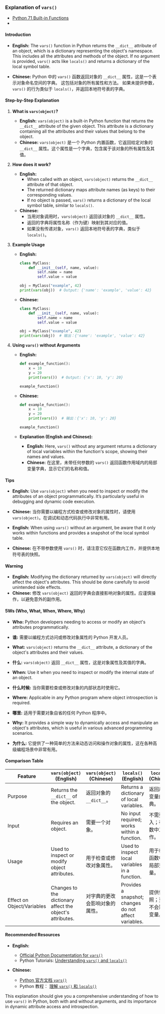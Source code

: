 ### Explanation of `vars()`

- [Python 71 Built-in Functions](https://github.com/uwspstar/20-Day-Challenge-List/blob/main/Python/Built-in%20Functions/Readme.md)
- 
#### Introduction

- **English:** The `vars()` function in Python returns the `__dict__` attribute of an object, which is a dictionary representing the object's namespace. This includes all the attributes and methods of the object. If no argument is provided, `vars()` acts like `locals()` and returns a dictionary of the local symbol table.

- **Chinese:** Python 中的 `vars()` 函数返回对象的 `__dict__` 属性，这是一个表示对象命名空间的字典。 这包括对象的所有属性和方法。 如果未提供参数，`vars()` 的行为类似于 `locals()`，并返回本地符号表的字典。

#### Step-by-Step Explanation

1. **What is `vars(object)`?**
   - **English:** `vars(object)` is a built-in Python function that returns the `__dict__` attribute of the given object. This attribute is a dictionary containing all the attributes and their values that belong to the object.
   - **Chinese:** `vars(object)` 是一个 Python 内置函数，它返回给定对象的 `__dict__` 属性。这个属性是一个字典，包含属于该对象的所有属性及其值。

2. **How does it work?**
   - **English:** 
     - When called with an object, `vars(object)` returns the `__dict__` attribute of that object.
     - The returned dictionary maps attribute names (as keys) to their corresponding values.
     - If no object is passed, `vars()` returns a dictionary of the local symbol table, similar to `locals()`.
   - **Chinese:** 
     - 当用对象调用时，`vars(object)` 返回该对象的 `__dict__` 属性。
     - 返回的字典将属性名称（作为键）映射到其对应的值。
     - 如果没有传递对象，`vars()` 返回本地符号表的字典，类似于 `locals()`。

3. **Example Usage**
   - **English:** 
     ```python
     class MyClass:
         def __init__(self, name, value):
             self.name = name
             self.value = value

     obj = MyClass("example", 42)
     print(vars(obj))  # Output: {'name': 'example', 'value': 42}
     ```
   - **Chinese:** 
     ```python
     class MyClass:
         def __init__(self, name, value):
             self.name = name
             self.value = value

     obj = MyClass("example", 42)
     print(vars(obj))  # 输出：{'name': 'example', 'value': 42}
     ```

4. **Using `vars()` without Arguments**
   - **English:** 
     ```python
     def example_function():
         x = 10
         y = 20
         print(vars())  # Output: {'x': 10, 'y': 20}

     example_function()
     ```
   - **Chinese:** 
     ```python
     def example_function():
         x = 10
         y = 20
         print(vars())  # 输出：{'x': 10, 'y': 20}

     example_function()
     ```

   - **Explanation (English and Chinese):**
     - **English:** Here, `vars()` without any argument returns a dictionary of local variables within the function's scope, showing their names and values.
     - **Chinese:** 在这里，未带任何参数的 `vars()` 返回函数作用域内的局部变量字典，显示它们的名称和值。

#### Tips

- **English:** Use `vars(object)` when you need to inspect or modify the attributes of an object programmatically. It’s particularly useful in debugging and dynamic code execution.
- **Chinese:** 当你需要以编程方式检查或修改对象的属性时，请使用 `vars(object)`。在调试和动态代码执行中非常有用。

- **English:** When using `vars()` without an argument, be aware that it only works within functions and provides a snapshot of the local symbol table.
- **Chinese:** 在不带参数使用 `vars()` 时，请注意它仅在函数内工作，并提供本地符号表的快照。

#### Warning

- **English:** Modifying the dictionary returned by `vars(object)` will directly affect the object's attributes. This should be done carefully to avoid unintended side effects.
- **Chinese:** 修改 `vars(object)` 返回的字典会直接影响对象的属性。应谨慎操作，以避免意外的副作用。

#### 5Ws (Who, What, When, Where, Why)

- **Who:** Python developers needing to access or modify an object's attributes programmatically.
- **谁:** 需要以编程方式访问或修改对象属性的 Python 开发人员。

- **What:** `vars(object)` returns the `__dict__` attribute, a dictionary of the object's attributes and their values.
- **什么:** `vars(object)` 返回 `__dict__` 属性，这是对象属性及其值的字典。

- **When:** Use it when you need to inspect or modify the internal state of an object.
- **什么时候:** 当你需要检查或修改对象的内部状态时使用它。

- **Where:** Applicable in any Python program where object introspection is required.
- **哪里:** 适用于需要对象自省的任何 Python 程序中。

- **Why:** It provides a simple way to dynamically access and manipulate an object's attributes, which is useful in various advanced programming scenarios.
- **为什么:** 它提供了一种简单的方法来动态访问和操作对象的属性，这在各种高级编程场景中非常有用。

#### Comparison Table

| Feature                    | `vars(object)` (English)               | `vars(object)` (Chinese)               | `locals()` (English)                   | `locals()` (Chinese)                   |
|----------------------------|----------------------------------------|----------------------------------------|----------------------------------------|----------------------------------------|
| Purpose                    | Returns the `__dict__` of the object.  | 返回对象的 `__dict__`。                   | Returns a dictionary of local variables. | 返回局部变量的字典。                     |
| Input                      | Requires an object.                    | 需要一个对象。                            | No input required; works within a function. | 不需要输入；在函数中工作。                |
| Usage                      | Used to inspect or modify object attributes. | 用于检查或修改对象属性。                    | Used to inspect local variables in a function. | 用于检查函数中的局部变量。               |
| Effect on Object/Variables | Changes to the dictionary affect the object's attributes. | 对字典的更改会影响对象的属性。              | Provides a snapshot; changes do not affect variables. | 提供快照；更改不会影响变量。              |

#### Recommended Resources

- **English:** 
  - [Official Python Documentation for `vars()`](https://docs.python.org/3/library/functions.html#vars)
  - Python Tutorials: [Understanding `vars()` and `locals()`](https://realpython.com/python-vars-locals/)
  
- **Chinese:** 
  - [Python 官方文档 `vars()`](https://docs.python.org/zh-cn/3/library/functions.html#vars)
  - Python 教程： [理解 `vars()` 和 `locals()`](https://realpython.com/python-vars-locals/)

This explanation should give you a comprehensive understanding of how to use `vars()` in Python, both with and without arguments, and its importance in dynamic attribute access and introspection.
